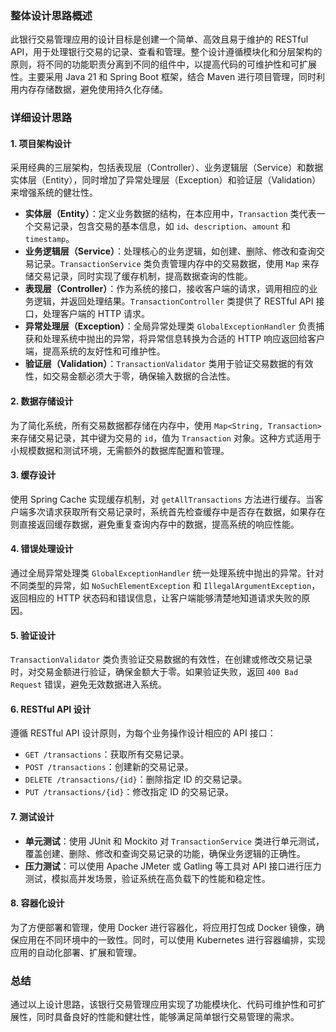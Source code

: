 ### 整体设计思路概述
此银行交易管理应用的设计目标是创建一个简单、高效且易于维护的 RESTful API，用于处理银行交易的记录、查看和管理。整个设计遵循模块化和分层架构的原则，将不同的功能职责分离到不同的组件中，以提高代码的可维护性和可扩展性。主要采用 Java 21 和 Spring Boot 框架，结合 Maven 进行项目管理，同时利用内存存储数据，避免使用持久化存储。

### 详细设计思路

#### 1. 项目架构设计
采用经典的三层架构，包括表现层（Controller）、业务逻辑层（Service）和数据实体层（Entity），同时增加了异常处理层（Exception）和验证层（Validation）来增强系统的健壮性。
- **实体层（Entity）**：定义业务数据的结构，在本应用中，`Transaction` 类代表一个交易记录，包含交易的基本信息，如 `id`、`description`、`amount` 和 `timestamp`。
- **业务逻辑层（Service）**：处理核心的业务逻辑，如创建、删除、修改和查询交易记录。`TransactionService` 类负责管理内存中的交易数据，使用 `Map` 来存储交易记录，同时实现了缓存机制，提高数据查询的性能。
- **表现层（Controller）**：作为系统的接口，接收客户端的请求，调用相应的业务逻辑，并返回处理结果。`TransactionController` 类提供了 RESTful API 接口，处理客户端的 HTTP 请求。
- **异常处理层（Exception）**：全局异常处理类 `GlobalExceptionHandler` 负责捕获和处理系统中抛出的异常，将异常信息转换为合适的 HTTP 响应返回给客户端，提高系统的友好性和可维护性。
- **验证层（Validation）**：`TransactionValidator` 类用于验证交易数据的有效性，如交易金额必须大于零，确保输入数据的合法性。

#### 2. 数据存储设计
为了简化系统，所有交易数据都存储在内存中，使用 `Map<String, Transaction>` 来存储交易记录，其中键为交易的 `id`，值为 `Transaction` 对象。这种方式适用于小规模数据和测试环境，无需额外的数据库配置和管理。

#### 3. 缓存设计
使用 Spring Cache 实现缓存机制，对 `getAllTransactions` 方法进行缓存。当客户端多次请求获取所有交易记录时，系统首先检查缓存中是否存在数据，如果存在则直接返回缓存数据，避免重复查询内存中的数据，提高系统的响应性能。

#### 4. 错误处理设计
通过全局异常处理类 `GlobalExceptionHandler` 统一处理系统中抛出的异常。针对不同类型的异常，如 `NoSuchElementException` 和 `IllegalArgumentException`，返回相应的 HTTP 状态码和错误信息，让客户端能够清楚地知道请求失败的原因。

#### 5. 验证设计
`TransactionValidator` 类负责验证交易数据的有效性，在创建或修改交易记录时，对交易金额进行验证，确保金额大于零。如果验证失败，返回 `400 Bad Request` 错误，避免无效数据进入系统。

#### 6. RESTful API 设计
遵循 RESTful API 设计原则，为每个业务操作设计相应的 API 接口：
- `GET /transactions`：获取所有交易记录。
- `POST /transactions`：创建新的交易记录。
- `DELETE /transactions/{id}`：删除指定 ID 的交易记录。
- `PUT /transactions/{id}`：修改指定 ID 的交易记录。

#### 7. 测试设计
- **单元测试**：使用 JUnit 和 Mockito 对 `TransactionService` 类进行单元测试，覆盖创建、删除、修改和查询交易记录的功能，确保业务逻辑的正确性。
- **压力测试**：可以使用 Apache JMeter 或 Gatling 等工具对 API 接口进行压力测试，模拟高并发场景，验证系统在高负载下的性能和稳定性。

#### 8. 容器化设计
为了方便部署和管理，使用 Docker 进行容器化，将应用打包成 Docker 镜像，确保应用在不同环境中的一致性。同时，可以使用 Kubernetes 进行容器编排，实现应用的自动化部署、扩展和管理。

### 总结
通过以上设计思路，该银行交易管理应用实现了功能模块化、代码可维护性和可扩展性，同时具备良好的性能和健壮性，能够满足简单银行交易管理的需求。 